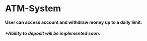 # ATM-System
#### User can access account and withdraw money up to a daily limit.
#####       *Ability to deposit will be implemented soon.
